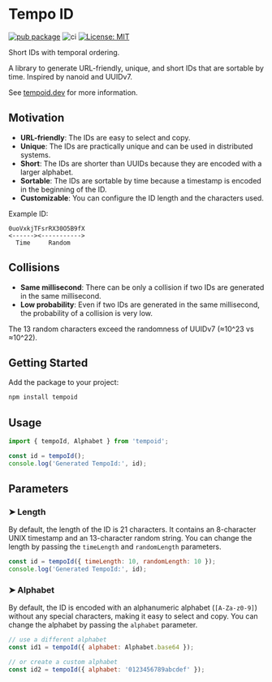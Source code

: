 # Tempo ID

[![pub package](https://img.shields.io/npm/v/tempoid.svg)](https://www.npmjs.com/package/tempoid)
![ci](https://github.com/temporal-id/tempoid-js/actions/workflows/ci.yml/badge.svg)
[![License: MIT](https://img.shields.io/badge/License-MIT-yellow.svg)](https://opensource.org/licenses/MIT)

Short IDs with temporal ordering.

A library to generate URL-friendly, unique, and short IDs that are sortable by time. Inspired by nanoid and UUIDv7.

See [tempoid.dev](https://tempoid.dev) for more information.

## Motivation

- **URL-friendly**: The IDs are easy to select and copy.
- **Unique**: The IDs are practically unique and can be used in distributed systems.
- **Short**: The IDs are shorter than UUIDs because they are encoded with a larger alphabet.
- **Sortable**: The IDs are sortable by time because a timestamp is encoded in the beginning of the ID.
- **Customizable**: You can configure the ID length and the characters used.

Example ID:

```text
0uoVxkjTFsrRX30O5B9fX
<------><----------->
  Time     Random
```

## Collisions

- **Same millisecond**: There can be only a collision if two IDs are generated in the same millisecond.
- **Low probability**: Even if two IDs are generated in the same millisecond, the probability of a collision is very low.

The 13 random characters exceed the randomness of UUIDv7 (≈10^23 vs ≈10^22).

## Getting Started

Add the package to your project:

```bash
npm install tempoid
```

## Usage

```javascript
import { tempoId, Alphabet } from 'tempoid';

const id = tempoId();
console.log('Generated TempoId:', id);
```

## Parameters

### ➤ Length

By default, the length of the ID is 21 characters.
It contains an 8-character UNIX timestamp and an 13-character random string.
You can change the length by passing the `timeLength` and `randomLength` parameters.

```javascript
const id = tempoId({ timeLength: 10, randomLength: 10 });
console.log('Generated TempoId:', id);
```

### ➤ Alphabet

By default, the ID is encoded with an alphanumeric alphabet (`[A-Za-z0-9]`) without any special characters,
making it easy to select and copy.
You can change the alphabet by passing the `alphabet` parameter.

```javascript
// use a different alphabet
const id1 = tempoId({ alphabet: Alphabet.base64 });

// or create a custom alphabet
const id2 = tempoId({ alphabet: '0123456789abcdef' });
```
